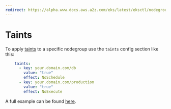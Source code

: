 ```yaml
---
redirect: https://alpha.www.docs.aws.a2z.com/eks/latest/eksctl/nodegroup-taints.html
---
```

# Taints

To apply [taints](https://kubernetes.io/docs/concepts/scheduling-eviction/taint-and-toleration/) to a specific nodegroup use the `taints` config section like this:

```yaml
    taints:
      - key: your.domain.com/db
        value: "true"
        effect: NoSchedule
      - key: your.domain.com/production
        value: "true"
        effect: NoExecute
```

A full example can be found [here](https://github.com/eksctl-io/eksctl/blob/main/examples/34-taints.yaml).
